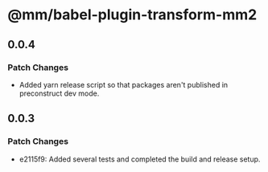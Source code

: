 # @mm/babel-plugin-transform-mm2

## 0.0.4

### Patch Changes

- Added yarn release script so that packages aren't published in preconstruct dev mode.

## 0.0.3

### Patch Changes

- e2115f9: Added several tests and completed the build and release setup.
